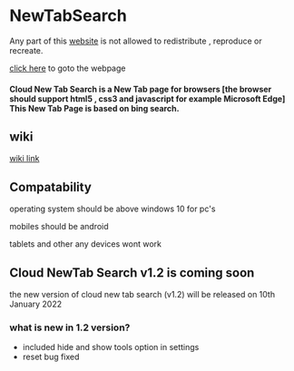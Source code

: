 # NewTabSearch

Any part of this <a href="https://CloudGlitch.github.io/NewTabSearch">website</a> is not allowed to redistribute , reproduce or recreate. 

<a href="https://cloudglitch.github.io/NewTabSearch">click here</a> to goto the webpage

#### Cloud New Tab Search is a New Tab page for browsers [the browser should support html5 , css3 and javascript for example Microsoft Edge] This New Tab Page is based on bing search.

## wiki
 <a href="https://github.com/CloudGlitch/NewTabSearch/wiki">wiki link</a>

## Compatability 

operating system should be above windows 10 for pc's

mobiles should be android

tablets and other any devices wont work 

## Cloud NewTab Search v1.2 is coming soon

the new version of cloud new tab search (v1.2) will be released on 10th January 2022

### what is new in 1.2 version?

 - included hide and show tools option in settings
 - reset bug fixed
